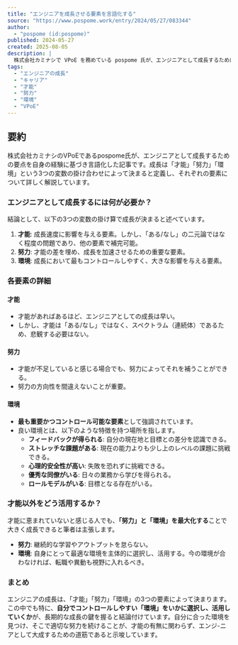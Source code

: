 ```yaml
---
title: "エンジニアを成長させる要素を言語化する"
source: "https://www.pospome.work/entry/2024/05/27/083344"
author:
  - "pospome (id:pospome)"
published: 2024-05-27
created: 2025-08-05
description: |
  株式会社カミナシで VPoE を務めている pospome 氏が、エンジニアとして成長するために必要な要素を「才能」「努力」「環境」の3つの変数に分解し、それらがどのように相互作用して成長に繋がるかを解説しています。特に、個人のコントロール下にある「努力」と「環境」をいかに最大化するかが重要であると説いています。
tags:
  - "エンジニアの成長"
  - "キャリア"
  - "才能"
  - "努力"
  - "環境"
  - "VPoE"
---
```


## 要約

株式会社カミナシのVPoEであるpospome氏が、エンジニアとして成長するための要点を自身の経験に基づき言語化した記事です。成長は「才能」「努力」「環境」という3つの変数の掛け合わせによって決まると定義し、それぞれの要素について詳しく解説しています。

### エンジニアとして成長するには何が必要か？

結論として、以下の3つの変数の掛け算で成長が決まると述べています。

1. **才能**: 成長速度に影響を与える要素。しかし、「ある/なし」の二元論ではなく程度の問題であり、他の要素で補完可能。
2. **努力**: 才能の差を埋め、成長を加速させるための重要な要素。
3. **環境**: 成長において最もコントロールしやすく、大きな影響を与える要素。

### 各要素の詳細

#### 才能

* 才能があればあるほど、エンジニアとしての成長は早い。
* しかし、才能は「ある/なし」ではなく、スペクトラム（連続体）であるため、悲観する必要はない。

#### 努力

* 才能が不足していると感じる場合でも、努力によってそれを補うことができる。
* 努力の方向性を間違えないことが重要。

#### 環境

* **最も重要かつコントロール可能な要素**として強調されています。
* 良い環境とは、以下のような特徴を持つ場所を指します。
  * **フィードバックが得られる**: 自分の現在地と目標との差分を認識できる。
  * **ストレッチな課題がある**: 現在の能力よりも少し上のレベルの課題に挑戦できる。
  * **心理的安全性が高い**: 失敗を恐れずに挑戦できる。
  * **優秀な同僚がいる**: 日々の業務から学びを得られる。
  * **ロールモデルがいる**: 目標となる存在がいる。

### 才能以外をどう活用するか？

才能に恵まれていないと感じる人でも、**「努力」と「環境」を最大化する**ことで大きく成長できると筆者は主張します。

* **努力**: 継続的な学習やアウトプットを怠らない。
* **環境**: 自身にとって最適な環境を主体的に選択し、活用する。今の環境が合わなければ、転職や異動も視野に入れるべき。

### まとめ

エンジニアの成長は、「才能」「努力」「環境」の3つの要素によって決まります。この中でも特に、**自分でコントロールしやすい「環境」をいかに選択し、活用していくか**が、長期的な成長の鍵を握ると結論付けています。自分に合った環境を見つけ、そこで適切な努力を続けることが、才能の有無に関わらず、エンジ-ニアとして大成するための道筋であると示唆しています。
